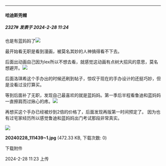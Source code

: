 ﻿
*****

####  哈迪斯兜帽  
##### 2327#       发表于 2024-2-28 11:24

也是有蓝妈妈了<img src="https://static.saraba1st.com/image/smiley/face2017/072.png" referrerpolicy="no-referrer">

最开始看无职是看到漫画，被莫名其妙的人神搞得看不下去。

后面出动画自己因为lex所以不想去看，就感觉这动画有点树大招风的意思，莫名想避开。<img src="https://static.saraba1st.com/image/smiley/face2017/068.png" referrerpolicy="no-referrer">

后面洛琪希这个手办出的时候还刷到帖子，惊叹于现在的手办设计的还挺巧妙，但是没看过没打算买。

等到后面补了无职，发现自己最喜欢的就是蓝妈妈。第一季后半程看鲁迪和蓝妈妈一直擦肩而过揪心的疼。<img src="https://static.saraba1st.com/image/smiley/face2017/068.png" referrerpolicy="no-referrer">

再想买这个手办已经被炒到2倍的价格了，后面发现再版第一时间预定了。
因为也有过宅家经历所以感觉鲁迪和蓝妈妈出门考试那段非常真实。

<img src="https://img.saraba1st.com/forum/202402/28/112318o4bgvrd6s4vh6b4s.jpg" referrerpolicy="no-referrer">

<strong>20240228_111439~1.jpg</strong> (472.33 KB, 下载次数: 0)

下载附件

2024-2-28 11:23 上传

